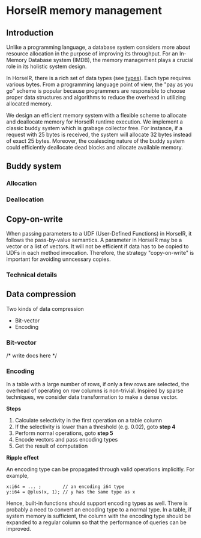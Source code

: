 # HorseIR memory management

## Introduction

Unlike a programming language, a database system considers more about resource
allocation in the purpose of improving its throughput.  For an In-Memory
Database system (IMDB), the memory management plays a crucial role in its
holistic system design.

In HorseIR, there is a rich set of data types (see [types](types.md)). Each
type requires various bytes. From a programming language point of view, the
"pay as you go" scheme is popular because programmers are responsible to choose
proper data structures and algorithms to reduce the overhead in utilizing
allocated memory.

We design an efficient memory system with a flexible scheme to allocate and
deallocate memory for HorseIR runtime execution. We implement a classic buddy
system which is grabage collector free.  For instance, if a request with 25
bytes is received, the system will allocate 32 bytes instead of exact 25 bytes.
Moreover, the coalescing nature of the buddy system could efficiently
deallocate dead blocks and allocate available memory.

## Buddy system

### Allocation

### Deallocation


## Copy-on-write

When passing parameters to a UDF (User-Defined Functions) in HorseIR, it
follows the pass-by-value semantics.  A parameter in HorseIR may be a vector or
a list of vectors.  It will not be efficient if data has to be copied to UDFs
in each method invocation.  Therefore, the strategy "copy-on-write" is
important for avoiding unncessary copies.

### Technical details


## Data compression

Two kinds of data compression

- Bit-vector
- Encoding

### Bit-vector

/* write docs here */

### Encoding

In a table with a large number of rows, if only a few rows are selected, the
overhead of operating on row columns is non-trivial. Inspired by sparse
techniques, we consider data transformation to make a dense vector.

**Steps**

1. Calculate selectivity in the first operation on a table column
2. If the selectivity is lower than a threshold (e.g. 0.02), goto **step 4**
3. Perform normal operations, goto **step 5**
4. Encode vectors and pass encoding types
5. Get the result of computation

**Ripple effect**

An encoding type can be propagated through valid operations implicitly.
For example,

```no-highlight
x:i64 = ... ;        // an encoding i64 type
y:i64 = @plus(x, 1); // y has the same type as x
```

Hence, built-in functions should support encoding types as well. There is
probably a need to convert an encoding type to a normal type.  In a table, if
system memory is sufficient, the column with the encoding type should be
expanded to a regular column so that the performance of queries can be
improved.


